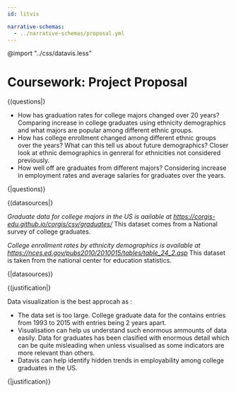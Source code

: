 ```yaml
---
id: litvis

narrative-schemas:
  - ../narrative-schemas/proposal.yml
---
```


@import "../css/datavis.less"

# Coursework: Project Proposal

{(questions|}

- How has graduation rates for college majors changed over 20 years? Comparing increase in college graduates using ethnicity demographics and what majors are popular among different ethnic groups.
- How has college enrollment changed among different ethnic groups over the years? What can this tell us about future demographics? Closer look at ethnic demographics in genreral for ethnicities not considered previously.
- How well off are graduates from different majors? Considering increase in employment rates and average salaries for graduates over the years.

{|questions)}

{(datasources|}

_Graduate data for college majors in the US is aailable at https://corgis-edu.github.io/corgis/csv/graduates/_
This dataset comes from a National survey of college graduates.

_College enrollment rates by ethnicity demographics is available at https://nces.ed.gov/pubs2010/2010015/tables/table_24_2.asp_
This dataset is taken from the national center for education statistics.

{|datasources)}

{(justification|}

Data visualization is the best approcah as :

- The data set is too large. College graduate data for the contains entries from 1993 to 2015 with entries being 2 years apart.
- Visualisation can help us understand such enormous ammounts of data easily. Data for graduates has been clasified with enormous detail which can be quite misleading when unless visualised as some indicators are more relevant than others.
- Datavis can help identify hidden trends in employability among college graduates in the US.

{|justification)}
